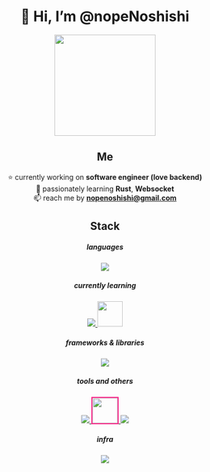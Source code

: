 <div align="center">
  <h1> 👋 Hi, I’m @nopeNoshishi </h1>
</div>

<p align = center ><img width="200" src="https://i.imgur.com/4msDfrG.jpg"> </p>

<div align="center">


<h2> Me </h2>
  
⭐ currently working on **software engineer (love backend)** <br>
🌱 passionately learning **Rust**, **Websocket** <br>
📫 reach me by **nopenoshishi@gmail.com** <br>
  
<h2> Stack </h2>

<h5> languages </h5>
<a href="https://skillicons.dev">
  <img src="https://skillicons.dev/icons?i=py,php&theme=light" />
</a>

  
 <h5> currently learning </h5>
 <a href="https://skillicons.dev">
  <img src="https://skillicons.dev/icons?i=js,rust&theme=light" />
  <img class="ml-2" width="50" src="https://i.imgur.com/Y8DGXrj.png" />
 </a>
  
<h5> frameworks & libraries </h5>
<a href="https://skillicons.dev">
  <img src="https://skillicons.dev/icons?i=fastapi,laravel,vue,nodejs,pytorch&theme=light" />
</a>

<h5> tools and others </h5>
<a href="https://skillicons.dev">
  <img src="https://skillicons.dev/icons?i=git" />
  <img width="50" style="border: solid 2px #FF2288;　border-radius: 30px;" src="https://i.imgur.com/v3EcXEk.png" />
  <img src="https://skillicons.dev/icons?i=docker,mysql,mongodb&theme=light" />
</a>
  
<h5> infra </h5>
<a href="https://skillicons.dev">
  <img src="https://skillicons.dev/icons?i=aws,azure&theme=light" />
</a>
  
